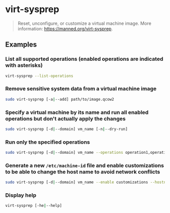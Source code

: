 # virt-sysprep

> Reset, unconfigure, or customize a virtual machine image. More information: <https://manned.org/virt-sysprep>.

## Examples

### List all supported operations (enabled operations are indicated with asterisks)

```bash
virt-sysprep --list-operations
```

### Remove sensitive system data from a virtual machine image

```bash
sudo virt-sysprep [-a|--add] path/to/image.qcow2
```

### Specify a virtual machine by its name and run all enabled operations but don't actually apply the changes

```bash
sudo virt-sysprep [-d|--domain] vm_name [-n|--dry-run]
```

### Run only the specified operations

```bash
sudo virt-sysprep [-d|--domain] vm_name --operations operation1,operation2,...
```

### Generate a new `/etc/machine-id` file and enable customizations to be able to change the host name to avoid network conflicts

```bash
sudo virt-sysprep [-d|--domain] vm_name --enable customizations --hostname host_name --operation machine-id
```

### Display help

```bash
virt-sysprep [-he|--help]
```
